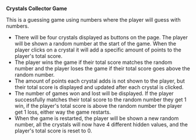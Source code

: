 **Crystals Collector Game**

This is a guessing game using numbers where the player will guess with numbers.

 - There will be four crystals displayed as buttons on the page.
The player will be shown a random number at the start of the game.
When the player clicks on a crystal it will add a specific amount of points to the player's total score.
 - The player wins the game if their total score matches the random number and the player loses the game if their total score goes above the random number.
 - The amount of points each crystal adds is not shown to the player, but their total score is displayed and updated after each crystal is clicked.
 - The number of games won and lost will be displayed.
If the player successfully matches their total score to the random number they get 1 win, if the player's total score is above the random number the player get 1 loss, either way the game restarts.
 - When the game is restarted, the player will be shown a new random number, all the crystals will now have 4 different hidden values, and the player's total score is reset to 0.
